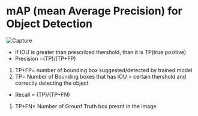 # __mAP (mean Average Precision) for Object Detection__

![Capture](https://user-images.githubusercontent.com/51910127/132707789-52f5b62c-bca7-4287-94f1-1a5d3c416fc6.PNG)


- if IOU is greater than prescribed thershold, than it is TP(true positive)
- Precision =(TP)/(TP+FP)
1. TP+FP= number of bounding box suggested/detected by trained model
2. TP= Number of Bounding boxes that has IOU > certain thershold and correctly detecting the object
- Recall = (TP)/(TP+FN) 
1. TP+FN= Number of Grounf Truth box presnt in the image
